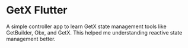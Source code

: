 # GetX Flutter

A simple controller app to learn GetX state management tools like GetBuilder, Obx, and GetX. This helped me understanding reactive state management better.
